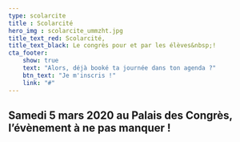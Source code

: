 ```yaml
---
type: scolarcite
title : Scolarcité
hero_img : scolarcite_ummzht.jpg
title_text_red: Scolarcité,
title_text_black: Le congrès pour et par les élèves&nbsp;!
cta_footer:
    show: true
    text: "Alors, déjà booké ta journée dans ton agenda ?"
    btn_text: "Je m'inscris !"
    link: "#"
---
```


<h2>Samedi 5 mars 2020 au Palais des Congrès,<br>
<span class="black">l’évènement à ne pas manquer !</span></h2>
